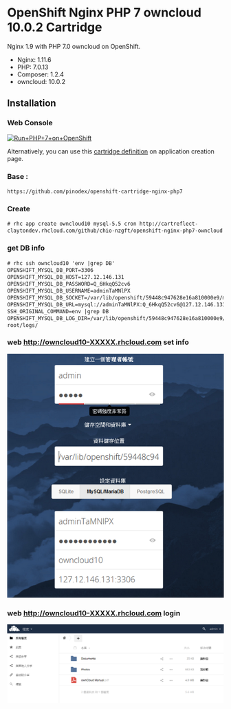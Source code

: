 # OpenShift Nginx PHP 7 owncloud 10.0.2 Cartridge
Nginx 1.9 with PHP 7.0 owncloud  on OpenShift.

* Nginx: 1.11.6
* PHP: 7.0.13
* Composer: 1.2.4
* owncloud: 10.0.2

## Installation

### Web Console
<a href="https://openshift.redhat.com/app/console/application_type/custom?cartridges%5B%5D=http://cartreflect-claytondev.rhcloud.com/github/pinodex/openshift-cartridge-nginx-php7&amp;name=php"><img alt="Run+PHP+7+on+OpenShift" src="https://launch-shifter.rhcloud.com/launch/light/Run%20PHP%207%20on.svg" /></a>

Alternatively, you can use this [cartridge definition](http://cartreflect-claytondev.rhcloud.com/github/pinodex/openshift-cartridge-nginx-php7) on application creation page.


### Base : 
```
https://github.com/pinodex/openshift-cartridge-nginx-php7
```

### Create 
```
# rhc app create owncloud10 mysql-5.5 cron http://cartreflect-claytondev.rhcloud.com/github/chio-nzgft/openshift-nginx-php7-owncloud
```
### get DB info
```
# rhc ssh owncloud10 'env |grep DB'
OPENSHIFT_MYSQL_DB_PORT=3306
OPENSHIFT_MYSQL_DB_HOST=127.12.146.131
OPENSHIFT_MYSQL_DB_PASSWORD=Q_6HkqQ52cv6
OPENSHIFT_MYSQL_DB_USERNAME=adminTaMNlPX
OPENSHIFT_MYSQL_DB_SOCKET=/var/lib/openshift/59448c947628e16a810000e9/mysql//socket/mysql.sock
OPENSHIFT_MYSQL_DB_URL=mysql://adminTaMNlPX:Q_6HkqQ52cv6@127.12.146.131:3306/
SSH_ORIGINAL_COMMAND=env |grep DB
OPENSHIFT_MYSQL_DB_LOG_DIR=/var/lib/openshift/59448c947628e16a810000e9/app-root/logs/

```
### web http://owncloud10-XXXXX.rhcloud.com set info

![alt tag](https://github.com/chio-nzgft/openshift-nginx-php7-owncloud/raw/master/pic/owncloud-setup.png)

### web http://owncloud10-XXXXX.rhcloud.com login

![alt tag](https://github.com/chio-nzgft/openshift-nginx-php7-owncloud/raw/master/pic/owncloud-login.png)

